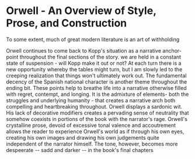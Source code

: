 # Orwell - An Overview of Style, Prose, and Construction

To some extent, much of great modern literature is an art of withholding
 
Orwell continues to come back to Kopp's situation as a narrative anchor-point throughout the final sections of the story. 
we are held in a constant state of suspension - will Kopp make it out or  not? At each turn there is a new opportunity 
whereby the tables might turn, but I am slowly led to the creeping realization that things won't ultimately work out. The 
fundamental decency of the Spanish national character is another theme throughout the ending bit. These points help to breathe life into a narrative otherwise filled with regret, contempt, and longing. It is the admixture of elements- both the
struggles and underlying humanity - that creates a narrative arch both compelling and heartbreaking throughout. Orwell displays a sardonic wit. His lack of decorative modifiers creates a pervading sense of neutrality that somehow coexists
in portions of the book with the narrator's rage. Orwell's crystalline prose, devoid of excessive tonal valence and 
accoutrement allows the reader to experience Orwell's world as if through his own eyes, creating his own images and drawing his
own judgements quite independent of the narrator himself. The tone, however, becomes more despeerate -- sadd and darker -- in the book's final chapters

